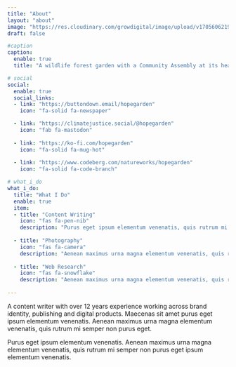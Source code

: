 ```yaml
---
title: "About"
layout: "about"
image: "https://res.cloudinary.com/growdigital/image/upload/v1705606219/190720-hazel-fuscorubra.jpg"
draft: false

#caption
caption:
  enable: true
  title: "A wildlife forest garden with a Community Assembly at its heart 💚"

# social
social:
  enable: true
  social_links:
  - link: "https://buttondown.email/hopegarden"
    icon: "fa-solid fa-newspaper"

  - link: "https://climatejustice.social/@hopegarden"
    icon: "fab fa-mastodon"
    
  - link: "https://ko-fi.com/hopegarden"
    icon: "fa-solid fa-mug-hot"
    
  - link: "https://www.codeberg.com/natureworks/hopegarden"
    icon: "fa-solid fa-code-branch"

# what_i_do
what_i_do:
  title: "What I Do"
  enable: true
  item:
  - title: "Content Writing"
    icon: "fas fa-pen-nib"
    description: "Purus eget ipsum elementum venenatis, quis rutrum mi semper nonpurus eget ipsum elementum venenatis."
    
  - title: "Photography"
    icon: "fas fa-camera"
    description: "Aenean maximus urna magna elementum venenatis, quis rutrum mi semper non purus eget ipsum elementum venenatis."
    
  - title: "Web Research"
    icon: "fas fa-snowflake"
    description: "Aenean maximus urna magna elementum venenatis, quis rutrum mi semper non purus eget ipsum elementum venenatis."
 
---
```

A content writer with over 12 years experience working across brand identity, publishing and digital products. Maecenas sit amet purus eget ipsum elementum venenatis. Aenean maximus urna magna elementum venenatis, quis rutrum mi semper non purus eget.

Purus eget ipsum elementum venenatis. Aenean maximus urna magna elementum venenatis, quis rutrum mi semper non purus eget ipsum elementum venenatis.
